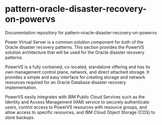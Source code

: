 # pattern-oracle-disaster-recovery-on-powervs

Documentation repository for pattern-oracle-disaster-recovery-on-powervs


Power Virtual Server is a common solution
component for both of the Oracle disaster recovery patterns.  This section provides the PowerVS solution
architecture that will be used for the Oracle disaster recovery patterns.

PowerVS is a fully contained, co-located,
standalone offering and has its own management control plane, network, and
direct attached storage.   It provides a
simple and easy interface for creating storage and network resources required
for an Oracle Database disaster recovery implementation.

PowerVS easily integrates with IBM Public
Cloud Services such as the Identity and Access Management (IAM) service to
securely authenticate users, control access to PowerVS resources with resource
groups, and allow access to specific resources, and IBM Cloud Object Storage
(COS) to store backups.
